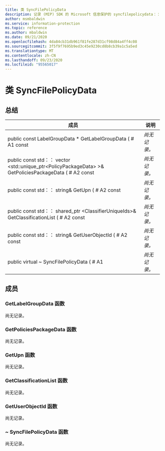 ```yaml
---
title: 类 SyncFilePolicyData
description: 记录 (MIP) SDK 的 Microsoft 信息保护的 syncfilepolicydata：：未定义的类。
author: msmbaldwin
ms.service: information-protection
ms.topic: reference
ms.author: mbaldwin
ms.date: 09/21/2020
ms.openlocfilehash: 4da84cb31db961f81fe287d31cf98d84a4ff4c08
ms.sourcegitcommit: 3f5f9f7695b9ed3c45e9230cd8b8cb39a1c5a5ed
ms.translationtype: MT
ms.contentlocale: zh-CN
ms.lasthandoff: 09/23/2020
ms.locfileid: "95565017"
---
```

# <a name="class-syncfilepolicydata"></a>类 SyncFilePolicyData 
  
## <a name="summary"></a>总结
 成员                        | 说明                                
--------------------------------|---------------------------------------------
public const LabelGroupData * GetLabelGroupData ( # A1 const  | _尚无记录。_
public const std：： vector \<std::unique_ptr\<PolicyPackageData\> \>& GetPoliciesPackageData ( # A2 const  | _尚无记录。_
public const std：： string& GetUpn ( # A2 const  | _尚无记录。_
public const std：： shared_ptr \<ClassifierUniqueIds\>& GetClassificationList ( # A2 const  | _尚无记录。_
public const std：： string& GetUserObjectId ( # A2 const  | _尚无记录。_
public virtual ~ SyncFilePolicyData ( # A1  | _尚无记录。_
  
## <a name="members"></a>成员
  
### <a name="getlabelgroupdata-function"></a>GetLabelGroupData 函数
尚无记录。

  
### <a name="getpoliciespackagedata-function"></a>GetPoliciesPackageData 函数
尚无记录。

  
### <a name="getupn-function"></a>GetUpn 函数
尚无记录。

  
### <a name="getclassificationlist-function"></a>GetClassificationList 函数
尚无记录。

  
### <a name="getuserobjectid-function"></a>GetUserObjectId 函数
尚无记录。

  
### <a name="syncfilepolicydata-function"></a>~ SyncFilePolicyData 函数
尚无记录。
